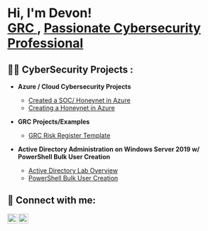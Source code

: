 <h1>Hi, I'm Devon! <br/><a href="https://www.linkedin.com/in/DevonDrouin/">GRC </a>, <a href="https://www.linkedin.com/in/DevonDrouin/">Passionate Cybersecurity Professional</a></a></h1>

<h2>👨‍💻 CyberSecurity Projects :</h2>

- <b> Azure / Cloud Cybersecurity Projects </b>
  - [Created a SOC/ Honeynet in Azure](https://github.com/DevonDrouin/Building-a-SOC-Honeynet-in-Azure)
  - [Creating a Honeynet in Azure](https://github.com/DevonDrouin/Creating-a-Honeynet-in-Azure-)

 - <b> GRC Projects/Examples</b>
   - [GRC Risk Register Template](https://github.com/DevonDrouin/Risk-Register-Template)
   
- <b> Active Directory Administration on Windows Server 2019 w/ PowerShell Bulk User Creation</b>
  - [Active Directory Lab Overview](https://github.com/DevonDrouin/Active-Directory-Lab-Setup)
  - [PowerShell Bulk User Creation](https://github.com/DevonDrouin/PowerShell-Bulk-User-Creation)
  
<h2> 🤳 Connect with me:</h2>

[<img align="left" alt="DevonDrouin | LinkedIn" width="22px" src="https://cdn.jsdelivr.net/npm/simple-icons@v3/icons/linkedin.svg" />][linkedin]
[<img align="left" alt="DevonDrouin | Instagram" width="22px" src="https://cdn.jsdelivr.net/npm/simple-icons@v3/icons/instagram.svg" />][instagram]


[twitter]: https://twitter.com/DevonDrouin
[youtube]: https://www.youtube.com/c/DevonDrouin
[instagram]: https://www.instagram.com/DMD_Devon/
[linkedin]: https://linkedin.com/in/DevonDrouin


